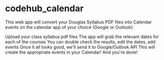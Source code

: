 # codehub_calendar

This web app will convert your Douglas Syllabus PDF files into Calendar events on the calendar app of your choice (Google or Outlook)

Upload your class syllabus pdf files
The app will grab the relevant dates for each of the courses
You can double check the results, edit the dates, add events
Once it all looks good, we'll send it to Google/Outlook API
This will create the appropriate events in your Calendar!
And you're done!



